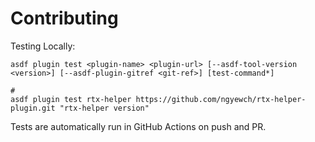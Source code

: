 # Contributing

Testing Locally:

```shell
asdf plugin test <plugin-name> <plugin-url> [--asdf-tool-version <version>] [--asdf-plugin-gitref <git-ref>] [test-command*]

#
asdf plugin test rtx-helper https://github.com/ngyewch/rtx-helper-plugin.git "rtx-helper version"
```

Tests are automatically run in GitHub Actions on push and PR.
